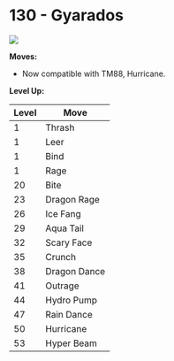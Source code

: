 # 130 - Gyarados
![][130]

**Moves:**

 - Now compatible with TM88, Hurricane.

**Level Up:**

Level | Move
---   | ---
  1   | Thrash
  1   | Leer
  1   | Bind
  1   | Rage
 20   | Bite
 23   | Dragon Rage
 26   | Ice Fang
 29   | Aqua Tail
 32   | Scary Face
 35   | Crunch
 38   | Dragon Dance
 41   | Outrage
 44   | Hydro Pump
 47   | Rain Dance
 50   | Hurricane
 53   | Hyper Beam



[130]: /img/pokemon/130.png
